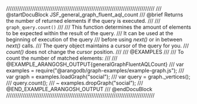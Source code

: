 ////////////////////////////////////////////////////////////////////////////////
/// @startDocuBlock JSF_general_graph_fluent_aql_count
/// @brief Returns the number of returned elements if the query is executed.
///
/// `graph_query.count()`
///
/// This function determines the amount of elements to be expected within the result of the query.
/// It can be used at the beginning of execution of the query
/// before using *next()* or in between *next()* calls.
/// The query object maintains a cursor of the query for you.
/// *count()* does not change the cursor position.
///
/// @EXAMPLES
///
/// To count the number of matched elements:
///
/// @EXAMPLE_ARANGOSH_OUTPUT{generalGraphFluentAQLCount}
///   var examples = require("@arangodb/graph-examples/example-graph.js");
///   var graph = examples.loadGraph("social");
///   var query = graph._vertices();
///   query.count();
/// ~ examples.dropGraph("social");
/// @END_EXAMPLE_ARANGOSH_OUTPUT
/// @endDocuBlock
////////////////////////////////////////////////////////////////////////////////